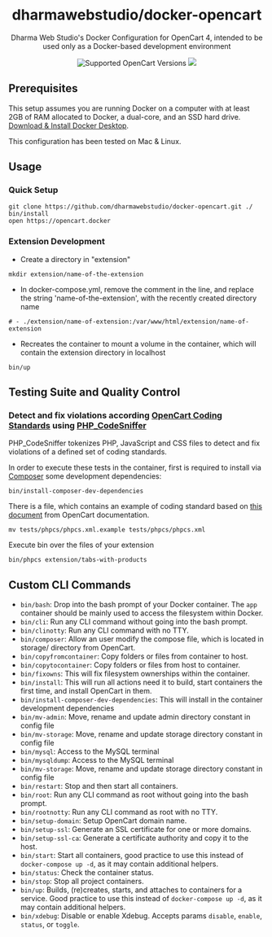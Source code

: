 <h1 align="center">dharmawebstudio/docker-opencart</h1>
<div align="center">
  <p>Dharma Web Studio's Docker Configuration for OpenCart 4, intended to be used only as a Docker-based development environment</p>
  <img src="https://img.shields.io/badge/opencart-4.0.1.1-blue" alt="Supported OpenCart Versions" />
  <a href="https://opensource.org/licenses/MIT" target="_blank"><img src="https://img.shields.io/badge/license-MIT-blue.svg" /></a>
</div>

## Prerequisites

This setup assumes you are running Docker on a computer with at least 2GB of RAM allocated to Docker, a dual-core, and an SSD hard drive. [Download & Install Docker Desktop](https://www.docker.com/products/docker-desktop).

This configuration has been tested on Mac & Linux.

## Usage

### Quick Setup
```
git clone https://github.com/dharmawebstudio/docker-opencart.git ./
bin/install
open https://opencart.docker
```

### Extension Development

- Create a directory in "extension"
```
mkdir extension/name-of-the-extension
```
- In docker-compose.yml, remove the comment in the line, and replace the string 'name-of-the-extension', with the recently created directory name 
```
# - ./extension/name-of-extension:/var/www/html/extension/name-of-extension
```
- Recreates the container to mount a volume in the container, which will contain the extension directory in localhost
```
bin/up
```

## Testing Suite and Quality Control

### Detect and fix violations according [OpenCart Coding Standards](https://github.com/opencart/opencart/wiki/Coding-standards) using [PHP_CodeSniffer](https://github.com/squizlabs/PHP_CodeSniffer)

PHP_CodeSniffer tokenizes PHP, JavaScript and CSS files to detect and fix violations of a defined set of coding standards.

In order to execute these tests in the container, first is required to install via [Composer](https://getcomposer.org/) some development dependencies:
```
bin/install-composer-dev-dependencies
```

There is a file, which contains an example of coding standard based on [this document](https://github.com/opencart/opencart/wiki/Coding-standards) from OpenCart documentation.  
```
mv tests/phpcs/phpcs.xml.example tests/phpcs/phpcs.xml
```

Execute bin over the files of your extension 
```
bin/phpcs extension/tabs-with-products
```



## Custom CLI Commands

- `bin/bash`: Drop into the bash prompt of your Docker container. The `app` container should be mainly used to access the filesystem within Docker.
- `bin/cli`: Run any CLI command without going into the bash prompt.
- `bin/clinotty`: Run any CLI command with no TTY.
- `bin/composer`: Allow an user modify the compose file, which is located in storage/ directory from OpenCart.
- `bin/copyfromcontainer`: Copy folders or files from container to host.
- `bin/copytocontainer`: Copy folders or files from host to container.
- `bin/fixowns`: This will fix filesystem ownerships within the container.
- `bin/install`: This will run all actions need it to build, start containers the first time, and install OpenCart in them.
- `bin/install-composer-dev-dependencies`: This will install in the container development dependencies
- `bin/mv-admin`: Move, rename and update admin directory constant in config file
- `bin/mv-storage`: Move, rename and update storage directory constant in config file
- `bin/mysql`: Access to the MySQL terminal
- `bin/mysqldump`: Access to the MySQL terminal
- `bin/mv-storage`: Move, rename and update storage directory constant in config file
- `bin/restart`: Stop and then start all containers.
- `bin/root`: Run any CLI command as root without going into the bash prompt.
- `bin/rootnotty`: Run any CLI command as root with no TTY.
- `bin/setup-domain`: Setup OpenCart domain name.
- `bin/setup-ssl`: Generate an SSL certificate for one or more domains.
- `bin/setup-ssl-ca`: Generate a certificate authority and copy it to the host.
- `bin/start`: Start all containers, good practice to use this instead of `docker-compose up -d`, as it may contain additional helpers.
- `bin/status`: Check the container status.
- `bin/stop`: Stop all project containers.
- `bin/up`: Builds, (re)creates, starts, and attaches to containers for a service. Good practice to use this instead of `docker-compose up -d`, as it may contain additional helpers.
- `bin/xdebug`: Disable or enable Xdebug. Accepts params `disable`, `enable`, `status`, or `toggle`.
